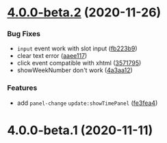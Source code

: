 # [4.0.0-beta.2](https://github.com/mengxiong10/vue2-datepicker/compare/v4.0.0-beta.1...v4.0.0-beta.2) (2020-11-26)


### Bug Fixes

* `input` event work with slot input ([fb223b9](https://github.com/mengxiong10/vue2-datepicker/commit/fb223b9d5295b77e9112acc78ba718d3f152a90d))
* clear text error ([aaee117](https://github.com/mengxiong10/vue2-datepicker/commit/aaee1172a70ff5453abd0c65f7601a5c43307933))
* click event compatible with xhtml ([3571795](https://github.com/mengxiong10/vue2-datepicker/commit/3571795b5982c6740b5365ee3f281d49347bec4d))
* showWeekNumber don't work ([4a3aa12](https://github.com/mengxiong10/vue2-datepicker/commit/4a3aa124363d316c08f45dfed8182a0944422edc))


### Features

* add `panel-change` `update:showTimePanel` ([fe3fea4](https://github.com/mengxiong10/vue2-datepicker/commit/fe3fea491f78f06e3610c02115450d2cb43b0af8))



# 4.0.0-beta.1 (2020-11-11)



